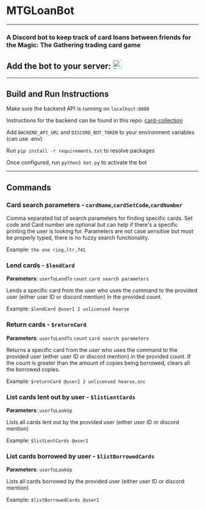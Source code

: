 # MTGLoanBot

---
### A Discord bot to keep track of card loans between friends for the Magic: The Gathering trading card game

## Add the bot to your server: [<img src="https://gist.github.com/cxmeel/0dbc95191f239b631c3874f4ccf114e2/raw/discord-icon.svg" alt="Invite the bot to your server!" height="24" />](https://discord.com/oauth2/authorize?client_id=1287629937578213429&permissions=1689917160151104&scope=bot)

---
## Build and Run Instructions
Make sure the backend API is running on `localhost:8080` 

Instructions for the backend can be found in this repo: [card-collection](https://github.com/MLcraft/card-collection)

Add `BACKEND_API_URL` and `DISCORD_BOT_TOKEN` to your environment variables (can use .env)

Run `pip install -r requirements.txt` to resolve packages

Once configured, run `python3 bot.py` to activate the bot

---

## Commands

### Card search parameters - `cardName`,`cardSetCode`,`cardNumber`
Comma separated list of search parameters for finding specific cards. Set code and Card number are optional but can help if there's a specific printing the user is looking for. Parameters are not case sensitive but must be properly typed, there is no fuzzy search functionality.

Example: `the one ring,ltr,741`

### Lend cards - `$lendCard`
**Parameters**: `userToLendTo` `count` `card search parameters`

Lends a specific card from the user who uses the command to the provided user (either user ID or discord mention) in the provided count.

Example: `$lendCard @user1 2 unlicensed hearse`
### Return cards - `$returnCard`
**Parameters**: `userToLendTo` `count` `card search parameters`

Returns a specific card from the user who uses the command to the provided user (either user ID or discord mention) in the provided count. If the count is greater than the amount of copies being borrowed, clears all the borrowed copies.

Example: `$returnCard @user2 2 unlicensed hearse,snc`
### List cards lent out by user - `$listLentCards`
**Parameters**: `userToLookUp`

Lists all cards lent out by the provided user (either user ID or discord mention)

Example: `$listLentCards @user2`
### List cards borrowed by user - `$listBorrowedCards`
**Parameters**: `userToLookUp`

Lists all cards borrowed by the provided user (either user ID or discord mention)

Example: `$listBorrowedCards @user1`
